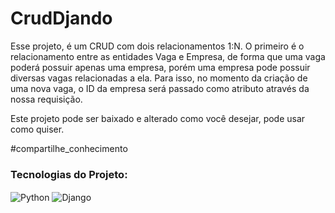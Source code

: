 # CrudDjando

Esse projeto, é um CRUD com dois relacionamentos 1:N. O primeiro é o relacionamento entre as entidades Vaga e Empresa, de forma que uma vaga poderá possuir apenas uma empresa, porém uma empresa pode possuir diversas vagas relacionadas a ela. Para isso, no momento da criação de uma nova vaga, o ID da empresa será passado como atributo através da nossa requisição.

Este projeto pode ser baixado e alterado como você desejar, pode usar como quiser.<br/>

#compartilhe_conhecimento

###  Tecnologias do Projeto:
 <img align = "center" alt = "Python" src = "https://img.shields.io/badge/Python-FFD43B?style=for-the-badge&logo=python&logoColor=darkgreen" />
  <img align = "center" alt = "Django" src = "https://img.shields.io/badge/Django-092E20?style=for-the-badge&logo=django&logoColor=green" />
